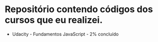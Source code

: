 # Repositório contendo códigos dos cursos que eu realizei.

* Udacity - Fundamentos JavaScript - 2% concluído
